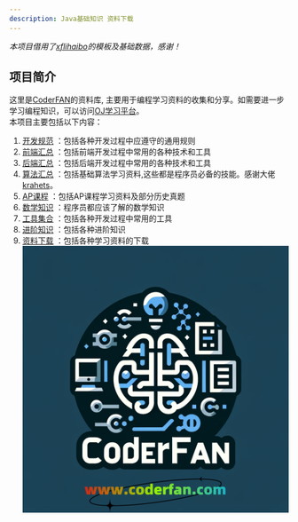 ```yaml
---
description: Java基础知识 资料下载
---
```


*本项目借用了[xflihaibo](https://xflihaibo.github.io/docs/)的模板及基础数据，感谢！*  

## 项目简介  
这里是[CoderFAN](https://www.coderfan.com)的资料库, 主要用于编程学习资料的收集和分享。如需要进一步学习编程知识，可以访问[OJ学习平台](https://www.coderfan.com)。  
本项目主要包括以下内容：  
1. [开发规范](/standard/) ：包括各种开发过程中应遵守的通用规则  
2. [前端汇总](/web/) ：包括前端开发过程中常用的各种技术和工具  
3. [后端汇总](/coding/) ：包括后端开发过程中常用的各种技术和工具  
4. [算法汇总](/algorithms/) ：包括基础算法学习资料,这些都是程序员必备的技能。感谢大佬[krahets](https://github.com/krahets/hello-algo)。  
5. [AP课程](/ap/) ：包括AP课程学习资料及部分历史真题  
6. [数学知识](/math/) ：程序员都应该了解的数学知识  
7. [工具集合](/tool/) ：包括各种开发过程中常用的工具  
8. [进阶知识](/advance/) ：包括各种进阶知识  
9. [资料下载](/docs/)   ：包括各种学习资料的下载  
[![img](./img/coderfan_logo.png)](https://www.coderfan.com)  
